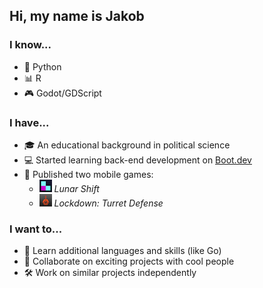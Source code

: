 ## Hi, my name is Jakob

### I know...
- 🐍 Python
- 📊 R
- 🎮 Godot/GDScript

### I have...
- 🎓 An educational background in political science
- 💻 Started learning back-end development on [Boot.dev](https://www.boot.dev)
- 📱 Published two mobile games:
  - ![Lunar Shift](img/lunarshift.png) *Lunar Shift*
  - ![Lockdown: Turret Defense](img/lockdown.png) *Lockdown: Turret Defense*

### I want to...
- 🌱 Learn additional languages and skills (like Go)
- 🤝 Collaborate on exciting projects with cool people 
- 🛠️ Work on similar projects independently
